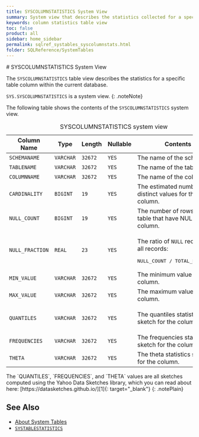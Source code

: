 ```yaml
---
title: SYSCOLUMNSTATISTICS System View
summary: System view that describes the statistics collected for a specific table column
keywords: column statistics table view
toc: false
product: all
sidebar: home_sidebar
permalink: sqlref_systables_syscolumnstats.html
folder: SQLReference/SystemTables
---
```

<section>
<div class="TopicContent" data-swiftype-index="true" markdown="1">
# SYSCOLUMNSTATISTICS System View

The `SYSCOLUMNSTATISTICS` table view describes the statistics for a
specific table column within the current database.

`SYS.SYSCOLUMNSTATISTICS` is a system view.
{: .noteNote}

The following table shows the contents of the `SYSCOLUMNSTATISTICS`
system view.

<table>
    <caption>SYSCOLUMNSTATISTICS system view</caption>
    <col />
    <col />
    <col />
    <col />
    <col />
    <thead>
        <tr>
            <th>Column Name</th>
            <th>Type</th>
            <th>Length</th>
            <th>Nullable</th>
            <th>Contents</th>
        </tr>
    </thead>
    <tbody>
        <tr>
            <td><code>SCHEMANAME</code></td>
            <td><code>VARCHAR</code></td>
            <td><code>32672</code></td>
            <td><code>YES</code></td>
            <td>The name of the schema.</td>
        </tr>
        <tr>
            <td><code>TABLENAME</code></td>
            <td><code>VARCHAR</code></td>
            <td><code>32672</code></td>
            <td><code>YES</code></td>
            <td>The name of the table.</td>
        </tr>
        <tr>
            <td><code>COLUMNNAME</code></td>
            <td><code>VARCHAR</code></td>
            <td><code>32672</code></td>
            <td><code>YES</code></td>
            <td>The name of the column.</td>
        </tr>
        <tr>
            <td><code>CARDINALITY</code></td>
            <td><code>BIGINT</code></td>
            <td><code>19</code></td>
            <td><code>YES</code></td>
            <td>The estimated number of distinct values for the column.</td>
        </tr>
        <tr>
            <td><code>NULL_COUNT</code></td>
            <td><code>BIGINT</code></td>
            <td><code>19</code></td>
            <td><code>YES</code></td>
            <td>The number of rows in the table that have NULL for the column.</td>
        </tr>
        <tr>
            <td><code>NULL_FRACTION</code></td>
            <td><code>REAL</code></td>
            <td><code>23</code></td>
            <td><code>YES</code></td>
            <td>
                <p class="noSpaceAbove">The ratio of <code>NULL</code> records to all records:</p><pre class="PlainCell">NULL_COUNT / TOTAL_ROW_COUNT</pre>
            </td>
        </tr>
        <tr>
            <td><code>MIN_VALUE</code></td>
            <td><code>VARCHAR</code></td>
            <td><code>32672</code></td>
            <td><code>YES</code></td>
            <td>The minimum value for the column.</td>
        </tr>
        <tr>
            <td><code>MAX_VALUE</code></td>
            <td><code>VARCHAR</code></td>
            <td><code>32672</code></td>
            <td><code>YES</code></td>
            <td>The maximum value for the column.</td>
        </tr>
        <tr>
            <td><code>QUANTILES</code></td>
            <td><code>VARCHAR</code></td>
            <td><code>32672</code></td>
            <td><code>YES</code></td>
            <td>
                <p>The quantiles statistics sketch for the column.</p>
            </td>
        </tr>
        <tr>
            <td><code>FREQUENCIES</code></td>
            <td><code>VARCHAR</code></td>
            <td><code>32672</code></td>
            <td><code>YES</code></td>
            <td>The frequencies statistics sketch for the column.</td>
        </tr>
        <tr>
            <td><code>THETA</code></td>
            <td><code>VARCHAR</code></td>
            <td><code>32672</code></td>
            <td><code>YES</code></td>
            <td>The theta statistics sketch for the column.</td>
        </tr>
    </tbody>
</table>
The `QUANTILES`, `FREQUENCIES`, and `THETA` values are all sketches
computed using the Yahoo Data Sketches library, which you can read about
here: [https://datasketches.github.io/][1]{: target="_blank"}
{: .notePlain}

## See Also

* [About System Tables](sqlref_systables_intro.html)
* [`SYSTABLESTATISTICS`](sqlref_systables_systablestats.html)

</div>
</section>



[1]: https://datasketches.github.io/
